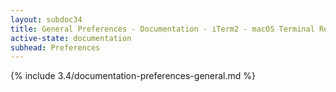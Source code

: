 ```yaml
---
layout: subdoc34
title: General Preferences - Documentation - iTerm2 - macOS Terminal Replacement
active-state: documentation
subhead: Preferences
---
```

{% include 3.4/documentation-preferences-general.md %}
